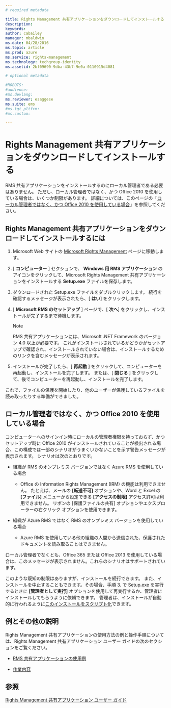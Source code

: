 ```yaml
---
# required metadata

title: Rights Management 共有アプリケーションをダウンロードしてインストールする | Azure RMS
description:
keywords:
author: cabailey
manager: mbaldwin
ms.date: 04/28/2016
ms.topic: article
ms.prod: azure
ms.service: rights-management
ms.technology: techgroup-identity
ms.assetid: 2bf09690-9dba-43b7-9e0a-0110915d4081

# optional metadata

#ROBOTS:
#audience:
#ms.devlang:
ms.reviewer: esaggese
ms.suite: ems
#ms.tgt_pltfrm:
#ms.custom:

---
```


# Rights Management 共有アプリケーションをダウンロードしてインストールする
RMS 共有アプリケーションをインストールするのにローカル管理者である必要はありません。 ただし、ローカル管理者ではなく、かつ Office 2010 を使用している場合は、いくつか制限があります。 詳細については、このページの「[ローカル管理者ではなく、かつ Office 2010 を使用している場合](#if-you-are-not-a-local-administrator-and-use-office-2010)」を参照してください。

## Rights Management 共有アプリケーションをダウンロードしてインストールするには

1.  Microsoft Web サイトの [Microsoft Rights Management](http://go.microsoft.com/fwlink/?LinkId=303970) ページに移動します。

2.  [ **コンピューター** ] セクションで、 **Windows 用 RMS アプリケーション** のアイコンをクリックして、Microsoft Rights Management 共有アプリケーションをインストールする **Setup.exe** ファイルを保存します。

3.  ダウンロードされた Setup.exe ファイルをダブルクリックします。 続行を確認するメッセージが表示されたら、[ **はい**] をクリックします。

4.  [ **Microsoft RMS のセットアップ** ] ページで、[ **次へ**] をクリックし、インストールが完了するまで待機します。

    > [!NOTE]
    > RMS 共有アプリケーションには、Microsoft .NET Framework のバージョン 4.0 以上が必要です。 これがインストールされているかどうかがセットアップで確認され、インストールされていない場合は、インストールするためのリンクを含むメッセージが表示されます。

5.  インストールが完了したら、[ **再起動** ] をクリックして、コンピューターを再起動し、インストールを完了します。 または、[ **閉じる** ] をクリックして、後でコンピューターを再起動し、インストールを完了します。

これで、ファイルの保護を開始したり、他のユーザーが保護しているファイルを読み取ったりする準備ができました。

## ローカル管理者ではなく、かつ Office 2010 を使用している場合
コンピューターへのサインイン時にローカルの管理者権限を持っておらず、かつセットアップ時に Office 2010 がインストールされていることが検出される場合、この構成では一部のシナリオがうまくいかないことを示す警告メッセージが表示されます。 シナリオは次のとおりです。

-   組織が RMS のオンプレミス バージョンではなく Azure RMS を使用している場合

    -   Office の Information Rights Management (IRM) の機能は利用できません。 たとえば、メールの **[転送不可]** オプションや、Word と Excel の **[ファイル]** メニューから設定できる **[アクセスの制限]** アクセス許可は利用できません。 リボンの [保護ファイルの共有] オプションやエクスプローラーの右クリック オプションを使用できます。

-   組織が Azure RMS ではなく RMS のオンプレミス バージョンを使用している場合

    -   Azure RMS を使用している他の組織の人間から送信された、保護されたドキュメントを読み取ることはできません。

ローカル管理者でなくとも、Office 365 または Office 2013 を使用している場合は、このメッセージが表示されません。これらのシナリオはサポートされています。

このような既知の制限はありますが、インストールを続行できます。 また、インストールを中止することもできます。その場合、手順 3. で Setup.exe を実行するときに **[管理者として実行]** オプションを使用して再実行するか、管理者にインストールしてもらうように依頼できます。 管理者は、インストールが自動的に行われるように[このインストールをスクリプト化](sharing-app-admin-guide.md#automatic-deployment-for-the-microsoft-rights-management-sharing-application)できます。

## 例とその他の説明
Rights Management 共有アプリケーションの使用方法の例と操作手順については、Rights Management 共有アプリケーション ユーザー ガイドの次のセクションをご覧ください。

-   [RMS 共有アプリケーションの使用例](sharing-app-user-guide.md#examples-for-using-the-rms-sharing-application)

-   [作業内容](sharing-app-user-guide.md##what-do-you-want-to-do-)

## 参照
[Rights Management 共有アプリケーション ユーザー ガイド](sharing-app-user-guide.md)



<!--HONumber=Apr16_HO3-->


